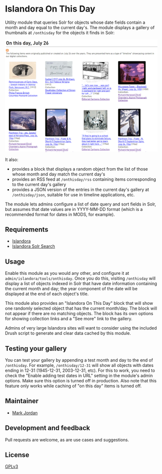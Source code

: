 # Islandora On This Day

Utility module that queries Solr for objects whose date fields contain a month and day equal to the current day's. The module displays a gallery of thumbnails at `/onthisday` for the objects it finds in Solr:

![Sample On This Day gallery](images/onthisday_gallery.png)

It also:

* provides a block that displays a random object from the list of those whose month and day match the current day's
* provides an RSS feed at `/onthisday/rss` containing items corresponding to the current day's gallery
* provides a JSON version of the entries in the current day's gallery at `/onthisday/json`, suitable for use in timeline applications, etc.

The module lets admins configure a list of date query and sort fields in Solr, but assumes that date values are in YYYY-MM-DD format (which is a recommended format for dates in MODS, for example).

## Requirements

* [Islandora](https://github.com/Islandora/islandora)
* [Islandora Solr Search](https://github.com/Islandora/islandora_solr_search)

## Usage

Enable this module as you would any other, and configure it at `admin/islandora/tools/onthisday`. Once you do this, visiting `/onthisday` will display a list of objects indexed in Solr that have date information containing the current month and day; the year component of the date will be displayed at the end of each object's title.

This module also provides an "Islandora On This Day" block that will show one randomly selected object that has the current month/day. The block will not appear if there are no matching objects. The block has its own options for showing collection links and a "See more" link to the gallery.

Admins of very large Islandora sites will want to consider using the included Drush script to generate and clear data cached by this module.

## Testing your gallery

You can test your gallery by appending a test month and day to the end of `/onthisday`. For example, `/onthisday/12-31` will show all objects with dates ending in 12-31 (1945-12-31, 2003-12-31, etc). For this to work, you need to check the "Enable adding test dates in URL" setting in the module's admin options. Make sure this option is turned off in production. Also note that this feature only works while caching of "on this day" items is turned off.

## Maintainer

* [Mark Jordan](https://github.com/mjordan)

## Development and feedback

Pull requests are welcome, as are use cases and suggestions.

## License

 [GPLv3](http://www.gnu.org/licenses/gpl-3.0.txt)
